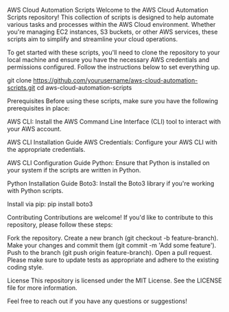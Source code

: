 AWS Cloud Automation Scripts
Welcome to the AWS Cloud Automation Scripts repository! This collection of scripts is designed to help automate various tasks and processes within the AWS Cloud environment. Whether you're managing EC2 instances, S3 buckets, or other AWS services, these scripts aim to simplify and streamline your cloud operations.

To get started with these scripts, you'll need to clone the repository to your local machine and ensure you have the necessary AWS credentials and permissions configured. Follow the instructions below to set everything up.

git clone https://github.com/yourusername/aws-cloud-automation-scripts.git
cd aws-cloud-automation-scripts

Prerequisites
Before using these scripts, make sure you have the following prerequisites in place:

AWS CLI: Install the AWS Command Line Interface (CLI) tool to interact with your AWS account.

AWS CLI Installation Guide
AWS Credentials: Configure your AWS CLI with the appropriate credentials.

AWS CLI Configuration Guide
Python: Ensure that Python is installed on your system if the scripts are written in Python.

Python Installation Guide
Boto3: Install the Boto3 library if you're working with Python scripts.

Install via pip: pip install boto3

Contributing
Contributions are welcome! If you'd like to contribute to this repository, please follow these steps:

Fork the repository.
Create a new branch (git checkout -b feature-branch).
Make your changes and commit them (git commit -m 'Add some feature').
Push to the branch (git push origin feature-branch).
Open a pull request.
Please make sure to update tests as appropriate and adhere to the existing coding style.

License
This repository is licensed under the MIT License. See the LICENSE file for more information.

Feel free to reach out if you have any questions or suggestions!

